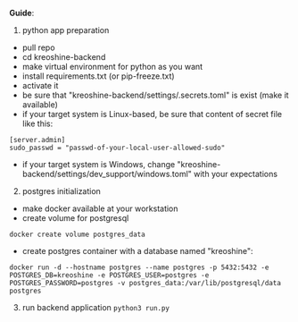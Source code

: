 **Guide**:

1) python app preparation
- pull repo
- cd kreoshine-backend
- make virtual environment for python as you want
- install requirements.txt (or pip-freeze.txt)
- activate it
- be sure that "kreoshine-backend/settings/.secrets.toml" is exist (make it available)
- if your target system is Linux-based, be sure that content of secret file like this:
```angular2html
[server.admin]
sudo_passwd = "passwd-of-your-local-user-allowed-sudo"
```
- if your target system is Windows, change "kreoshine-backend/settings/dev_support/windows.toml" with your expectations

2) postgres initialization
- make docker available at your workstation
- create volume for postgresql 
```angular2html
docker create volume postgres_data 
```
- create postgres container with a database named "kreoshine":
```angular2html
docker run -d --hostname postgres --name postgres -p 5432:5432 -e POSTGRES_DB=kreoshine -e POSTGRES_USER=postgres -e POSTGRES_PASSWORD=postgres -v postgres_data:/var/lib/postgresql/data postgres
```

3) run backend application ``` python3 run.py ```
